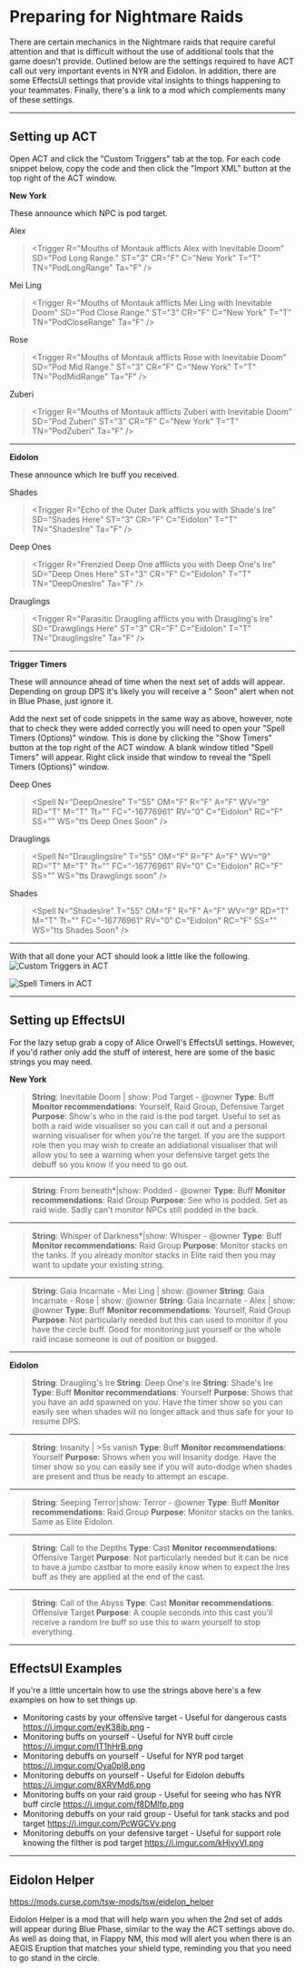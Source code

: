 Preparing for Nightmare Raids
===================

There are certain mechanics in the Nightmare raids that require careful attention and that is difficult without the use of additional tools that the game doesn't provide. Outlined below are the settings required to have ACT call out very important events in NYR and Eidolon. In addition, there are some EffectsUI settings that provide vital insights to things happening to your teammates. Finally, there's a link to a mod which complements many of these settings.

----------


Setting up ACT
-------------

Open ACT and click the "Custom Triggers" tab at the top. For each code snippet below, copy the code and then click the "Import XML" button at the top right of the ACT window.


**New York**

These announce which NPC is pod target.

Alex

> &lt;Trigger R="Mouths of Montauk afflicts Alex with Inevitable Doom" SD="Pod Long Range." ST="3" CR="F" C="New York" T="T" TN="PodLongRange" Ta="F" /&gt;


Mei Ling

> &lt;Trigger R="Mouths of Montauk afflicts Mei Ling with Inevitable Doom" SD="Pod Close Range." ST="3" CR="F" C="New York" T="T" TN="PodCloseRange" Ta="F" />


Rose
> &lt;Trigger R="Mouths of Montauk afflicts Rose with Inevitable Doom" SD="Pod Mid Range." ST="3" CR="F" C="New York" T="T" TN="PodMidRange" Ta="F" />


Zuberi
> &lt;Trigger R="Mouths of Montauk afflicts Zuberi with Inevitable Doom" SD="Pod Zuberi" ST="3" CR="F" C="New York" T="T" TN="PodZuberi" Ta="F" />


----------


**Eidolon**

These announce which Ire buff you received.

Shades
> &lt;Trigger R="Echo of the Outer Dark afflicts you with Shade's Ire" SD="Shades Here" ST="3" CR="F" C="Eidolon" T="T" TN="ShadesIre" Ta="F" />


Deep Ones
> &lt;Trigger R="Frenzied Deep One afflicts you with Deep One's Ire" SD="Deep Ones Here" ST="3" CR="F" C="Eidolon" T="T" TN="DeepOnesIre" Ta="F" />


Drauglings
> &lt;Trigger R="Parasitic Draugling afflicts you with Draugling's Ire" SD="Drawglings Here" ST="3" CR="F" C="Eidolon" T="T" TN="DrauglingsIre" Ta="F" />


----------


**Trigger Timers**

These will announce ahead of time when the next set of adds will appear. Depending on group DPS it's likely you will receive a "<Add Type> Soon" alert when not in Blue Phase, just ignore it.

Add the next set of code snippets in the same way as above, however, note that to check they were added correctly you will need to open your "Spell Timers (Options)" window. This is done by clicking the "Show Timers" button at the top right of the ACT window. A blank window titled "Spell Timers" will appear. Right click inside that window to reveal the "Spell Timers (Options)" window.

Deep Ones
> &lt;Spell N="DeepOnesIre" T="55" OM="F" R="F" A="F" WV="9" RD="T" M="T" Tt="" FC="-16776961" RV="0" C="Eidolon" RC="F" SS="" WS="tts Deep Ones Soon" />


Drauglings
> &lt;Spell N="DrauglingsIre" T="55" OM="F" R="F" A="F" WV="9" RD="T" M="T" Tt="" FC="-16776961" RV="0" C="Eidolon" RC="F" SS="" WS="tts Drawglings soon" />


Shades
> &lt;Spell N="ShadesIre" T="55" OM="F" R="F" A="F" WV="9" RD="T" M="T" Tt="" FC="-16776961" RV="0" C="Eidolon" RC="F" SS="" WS="tts Shades Soon" />


----------


With that all done your ACT should look a little like the following.
![Custom Triggers in ACT](http://i.imgur.com/BKUMwUj.png)

![Spell Timers in ACT](http://i.imgur.com/h6MEp9T.png)


----------


Setting up EffectsUI
-------

For the lazy setup grab a copy of Alice Orwell's EffectsUI settings. However, if you'd rather only add the stuff of interest, here are some of the basic strings you may need.

**New York**

> **String**: Inevitable Doom | show: Pod Target - @owner 
> **Type**: Buff 
> **Monitor recommendations**: Yourself, Raid Group, Defensive Target 
> **Purpose**: Show's who in the raid is the pod target. Useful to set as both a raid
> wide visualiser so you can call it out and a personal warning
> visualiser for when you're the target. If you are the support role
> then you may wish to create an addiational visualiser that will allow
> you to see a warning when your defensive target gets the debuff so you
> know if you need to go out.


----------


> **String**: From beneath*|show: Podded - @owner
> **Type**: Buff
> **Monitor recommendations**: Raid Group
> **Purpose**: See who is podded. Set as raid wide. Sadly can't monitor NPCs still podded in the back.


----------


> **String**: Whisper of Darkness*|show: Whisper - @owner
> **Type**: Buff
> **Monitor recommendations**: Raid Group
> **Purpose**: Monitor stacks on the tanks. If you already monitor stacks in Elite raid then you may want to update your existing string.


----------


> **String**: Gaia Incarnate - Mei Ling | show: @owner
> **String**: Gaia Incarnate - Rose | show: @owner
> **String**: Gaia Incarnate - Alex | show: @owner
> **Type**: Buff
> **Monitor recommendations**: Yourself, Raid Group
> **Purpose**: Not particularly needed but this can used to monitor if you have the circle buff. Good for monitoring just yourself or the
> whole raid incase someone is out of position or bugged.


----------


**Eidolon**

> **String**: Draugling's Ire
> **String**: Deep One's Ire
> **String**: Shade's Ire
> **Type**: Buff
> **Monitor recommendations**: Yourself
> **Purpose**: Shows that you have an add spawned on you. Have the timer show so you can easily see when shades will no longer attack and thus safe for your to resume DPS.


----------


> **String**: Insanity | >5s vanish
> **Type**: Buff
> **Monitor recommendations**: Yourself
> **Purpose**: Shows when you will Insanity dodge. Have the timer show so you can easily see if you will auto-dodge when shades are present
> and thus be ready to attempt an escape.


----------


> **String**: Seeping Terror|show: Terror - @owner
> **Type**: Buff
> **Monitor recommendations**: Raid Group
> **Purpose**: Monitor stacks on the tanks. Same as Elite Eidolon.


----------


> **String**: Call to the Depths
> **Type**: Cast
> **Monitor recommendations**: Offensive Target
> **Purpose**: Not particularly needed but it can be nice to have a jumbo castbar to more easily know when to expect the Ires buff as they
> are applied at the end of the cast.


----------


> **String**: Call of the Abyss
> **Type**: Cast
> **Monitor recommendations**: Offensive Target
> **Purpose**: A couple seconds into this cast you'll receive a random Ire buff so use this to warn yourself to stop everything.


----------


EffectsUI Examples
------------------

If you're a little uncertain how to use the strings above here's a few examples on how to set things up.

 - Monitoring casts by your offensive target - Useful for dangerous casts  https://i.imgur.com/eyK38ib.png - 
 - Monitoring buffs on yourself - Useful for NYR buff circle  https://i.imgur.com/IT1hHrB.png
 - Monitoring debuffs on yourself - Useful for NYR pod target  https://i.imgur.com/Oya0pI8.png
 - Monitoring debuffs on yourself - Useful for Eidolon debuffs  https://i.imgur.com/8XRVMd6.png
 - Monitoring buffs on your raid group - Useful for seeing who has NYR buff circle  https://i.imgur.com/f8DMlfp.png
 - Monitoring debuffs on your raid group - Useful for tank stacks and pod target  https://i.imgur.com/PcWGCVv.png
 - Monitoring debuffs on your defensive target - Useful for support role knowing the filther is pod target  https://i.imgur.com/kHjvyVI.png


----------


Eidolon Helper
--------------

 https://mods.curse.com/tsw-mods/tsw/eidelon_helper

Eidolon Helper is a mod that will help warn you when the 2nd set of adds will appear during Blue Phase, similar to the way the ACT settings above do. As well as doing that, in Flappy NM, this mod will alert you when there is an AEGIS Eruption that matches your shield type, reminding you that you need to go stand in the circle.

